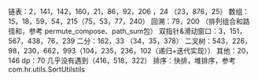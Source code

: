 链表：2，141，142，160，21，86，92，206 ，24 （23，876，25）
数组：15，18，59，54，215（75，53，77，240）
回溯：79，200 （排列组合和路径和，参考 permute_compose、path_sum包）
双指针&滑动窗口：3，151，567，438，76，239
二分：162，33 （34，35，378）
二叉树：543，226，98，230，662，993（104，235，236，102（递归+迭代实现））
其他：20，146
dp：70 几乎没有遇到（416，518，322）
排序：快排，堆排序，参考 com.hr.utils.SortUtilstils